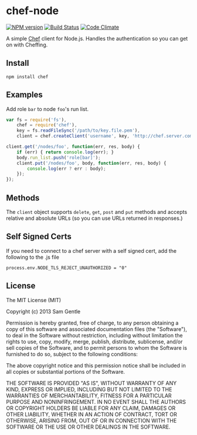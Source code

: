 # chef-node

[![NPM version](https://badge.fury.io/js/chef.png)](http://badge.fury.io/js/chef)
[![Build Status](https://travis-ci.org/sgentle/chef-node.png)](https://travis-ci.org/sgentle/chef-node)
[![Code Climate](https://codeclimate.com/github/sgentle/chef-node.png)](https://codeclimate.com/github/sgentle/chef-node)

A simple [Chef](http://www.opscode.com/chef/) client for Node.js. Handles the
authentication so you can get on with Cheffing.

## Install

    npm install chef

## Examples

Add role `bar` to node `foo`'s run list.

```javascript
var fs = require('fs'),
    chef = require('chef'),
    key = fs.readFileSync('/path/to/key.file.pem'),
    client = chef.createClient('username', key, 'http://chef.server.com:4000');

client.get('/nodes/foo', function(err, res, body) {
    if (err) { return console.log(err); }
    body.run_list.push('role[bar]');
    client.put('/nodes/foo', body, function(err, res, body) {
        console.log(err ? err : body);
    });
});
```

## Methods

The `client` object supports `delete`, `get`, `post` and `put` methods
and accepts relative and absolute URLs (so you can use URLs returned in
responses.)

## Self Signed Certs

If you need to connect to a chef server with a self signed cert, add the following to the .js file

    process.env.NODE_TLS_REJECT_UNAUTHORIZED = "0"

## License

The MIT License (MIT)

Copyright (c) 2013 Sam Gentle

Permission is hereby granted, free of charge, to any person obtaining a copy
of this software and associated documentation files (the "Software"), to deal
in the Software without restriction, including without limitation the rights
to use, copy, modify, merge, publish, distribute, sublicense, and/or sell
copies of the Software, and to permit persons to whom the Software is
furnished to do so, subject to the following conditions:

The above copyright notice and this permission notice shall be included in
all copies or substantial portions of the Software.

THE SOFTWARE IS PROVIDED "AS IS", WITHOUT WARRANTY OF ANY KIND, EXPRESS OR
IMPLIED, INCLUDING BUT NOT LIMITED TO THE WARRANTIES OF MERCHANTABILITY,
FITNESS FOR A PARTICULAR PURPOSE AND NONINFRINGEMENT. IN NO EVENT SHALL THE
AUTHORS OR COPYRIGHT HOLDERS BE LIABLE FOR ANY CLAIM, DAMAGES OR OTHER
LIABILITY, WHETHER IN AN ACTION OF CONTRACT, TORT OR OTHERWISE, ARISING FROM,
OUT OF OR IN CONNECTION WITH THE SOFTWARE OR THE USE OR OTHER DEALINGS IN
THE SOFTWARE.
